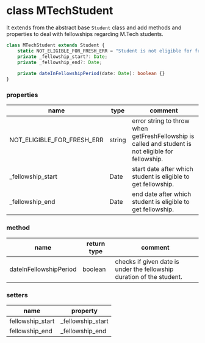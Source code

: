 # class MTechStudent

It extends from the abstract base `Student` class and add methods and properties to deal with fellowships regarding 
M.Tech students.

```ts
class MTechStudent extends Student {
    static NOT_ELIGIBLE_FOR_FRESH_ERR = "Student is not eligible for fresh fellowship.";
    private _fellowship_start?: Date;
    private _fellowship_end?: Date;
    
    private dateInFellowshipPeriod(date: Date): boolean {}
}
```

### properties

| name                       | type   | comment                                                                                             |
|----------------------------|--------|-----------------------------------------------------------------------------------------------------|
| NOT_ELIGIBLE_FOR_FRESH_ERR | string | error string to throw when getFreshFellowship is called and student is not eligible for fellowship. |
| _fellowship_start          | Date   | start date after which student is eligible to get fellowship.                                       |
| _fellowship_end            | Date   | end date after which student is eligible to get fellowship.                                         |


### method

| name                   | return type | comment                                                               |
|------------------------|-------------|-----------------------------------------------------------------------|
| dateInFellowshipPeriod | boolean     | checks if given date is under the fellowship duration of the student. |


### setters

| name             | property          |
|------------------|-------------------|
| fellowship_start | _fellowship_start |
| fellowship_end   | _fellowship_end   |
